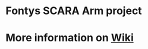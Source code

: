 # Fontys SCARA Arm project
# More information on [Wiki](https://github.com/MinorAR/Fontys_SCARA_Arm/wiki)
